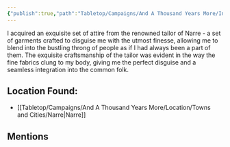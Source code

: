 ```yaml
---
{"publish":true,"path":"Tabletop/Campaigns/And A Thousand Years More/Inventory/Equipment/Commoner's Clothes.md","permalink":"/tabletop/campaigns/and-a-thousand-years-more/inventory/equipment/commoner-s-clothes/","title":"Commoner's Clothes"}
---
```


<!--A set of clothes I got sewn in Narre. It allows me to disguise myself and blend in with the common folks.-->

I acquired an exquisite set of attire from the renowned tailor of Narre - a set of garments crafted to disguise me with the utmost finesse, allowing me to blend into the bustling throng of people as if I had always been a part of them. The exquisite craftsmanship of the tailor was evident in the way the fine fabrics clung to my body, giving me the perfect disguise and a seamless integration into the common folk.

## Location Found:

- [[Tabletop/Campaigns/And A Thousand Years More/Location/Towns and Cities/Narre\|Narre]]

## Mentions



